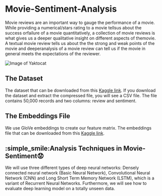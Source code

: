 # Movie-Sentiment-Analysis

Movie reviews are an important way to gauge the performance of a movie.  While providing a numerical/stars rating to a movie tellsus about the success orfailure of a movie quantitatively, a collection of movie reviews is what gives us a deeper qualitative insight on different aspects of themovie. A textual movie review tells us about the the strong and weak points of the movie and deeperanalysis of a movie review can tell us if the movie in general meets the expectations of the reviewer.

![Image of Yaktocat](https://github.com/AmirKhani1375/Movie-Sentiment-Analysis/blob/master/sentiment.png)


## The Dataset
The dataset that can be downloaded from this [ Kaggle link](https://www.kaggle.com/lakshmi25npathi/imdb-dataset-of-50k-movie-reviews).
If you download the dataset and extract the compressed file, you will see a CSV file. The file contains 50,000 records and two columns: review and sentiment.


## The Embeddings File
We use GloVe embeddings to create our feature matrix. The embeddings file that can be downloaded from this [ Kaggle link](https://www.kaggle.com/terenceliu4444/glove6b100dtxt).


## :simple_smile:Analysis Techniques in Movie-Sentiment:worried:
We will use three different types of deep neural networks: Densely connected neural network (Basic Neural Network), Convolutional Neural Network (CNN) and Long Short Term Memory Network (LSTM), which is a variant of Recurrent Neural Networks. Furthermore, we will see how to evaluate deep learning model on a totally unseen data.
